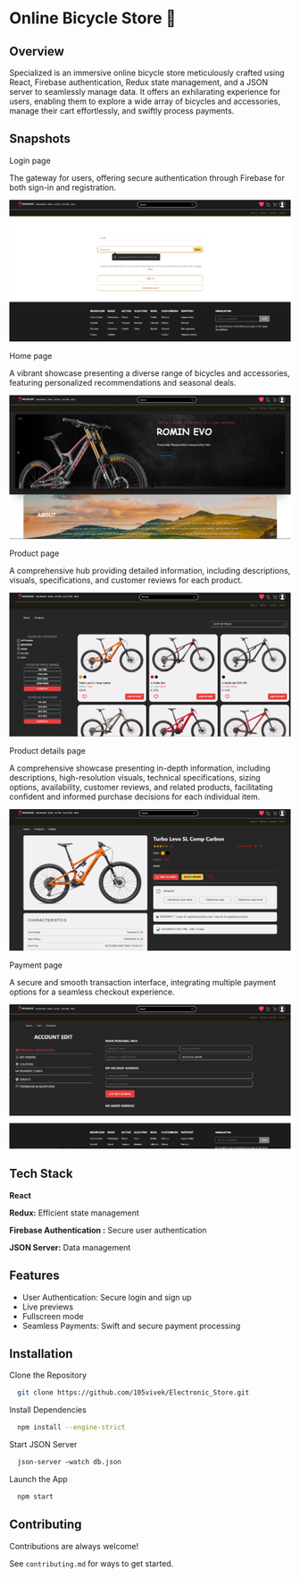 
# Online Bicycle Store 🚴‍

## Overview

Specialized is an immersive online bicycle store meticulously crafted using React, Firebase authentication, Redux state management, and a JSON server to seamlessly manage data. It offers an exhilarating experience for users, enabling them to explore a wide array of bicycles and accessories, manage their cart effortlessly, and swiftly process payments.

## Snapshots
Login page

The gateway for users, offering secure authentication through Firebase for both sign-in and registration.


![Login page](https://github.com/105vivek/Electronic_Store/blob/main/login.png?raw=true)


Home page

A vibrant showcase presenting a diverse range of bicycles and accessories, featuring personalized recommendations and seasonal deals.

![Home page](https://github.com/105vivek/Electronic_Store/blob/main/homepage.png?raw=true)



Product page

A comprehensive hub providing detailed information, including descriptions, visuals, specifications, and customer reviews for each product.

![Product page](https://github.com/105vivek/Electronic_Store/blob/main/product%20page.png?raw=true)



Product details page

A comprehensive showcase presenting in-depth information, including descriptions, high-resolution visuals, technical specifications, sizing options, availability, customer reviews, and related products, facilitating confident and informed purchase decisions for each individual item.

![Product details page](https://github.com/105vivek/Electronic_Store/blob/main/product%20details%20.png?raw=true)


Payment page

A secure and smooth transaction interface, integrating multiple payment options for a seamless checkout experience.

![Payment page](https://github.com/105vivek/Electronic_Store/blob/main/payment.png?raw=true)
## Tech Stack

**React** 

**Redux:** Efficient state management


**Firebase Authentication :** Secure user authentication


**JSON Server:** Data management
## Features

- User Authentication: Secure login and sign up
- Live previews
- Fullscreen mode
- Seamless Payments: Swift and secure payment processing

## Installation

Clone the Repository

```bash
  git clone https://github.com/105vivek/Electronic_Store.git
```
    
Install Dependencies

```bash
  npm install --engine-strict
```
    
Start JSON Server

```bash
  json-server –watch db.json 
```
    
Launch the App

```bash
  npm start
```


## Contributing

Contributions are always welcome!

See `contributing.md` for ways to get started.